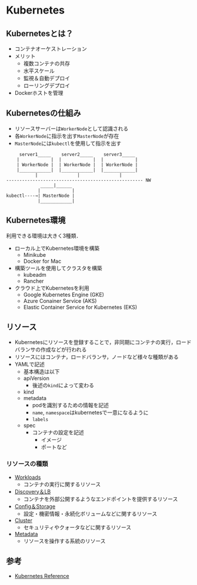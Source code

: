 # Kubernetes

## Kubernetesとは？
- コンテナオーケストレーション
- メリット
    - 複数コンテナの共存
    - 水平スケール
    - 監視＆自動デプロイ
    - ローリングデプロイ
- Dockerホストを管理

## Kubernetesの仕組み
- リソースサーバーは`WorkerNode`として認識される
- 各`WorkerNode`に指示を出す`MasterNode`が存在
- `MasterNode`には`kubectl`を使用して指示を出す
```
     server1_____    server2_____    server3_____  
    |            |  |            |  |            |
    | WorkerNode |  | WorkerNode |  | WorkerNode |
    |____________|  |____________|  |____________|
           |               |               |      
---------------------------------------------------- NW
             _____|______
            |            |
kubectl----→| MasterNode |
            |____________|
```

## Kubernetes環境
利用できる環境は大きく3種類．
- ローカル上でKubernetes環境を構築
    - Minikube
    - Docker for Mac
- 構築ツールを使用してクラスタを構築
    - kubeadm
    - Rancher
- クラウド上でKubernetesを利用
    - Google Kubernetes Engine (GKE)
    - Azure Conainer Service (AKS)
    - Elastic Container Service for Kubernetes (EKS)

## リソース
- Kubernetesにリソースを登録することで，非同期にコンテナの実行，ロードバランサの作成などが行われる
- リソースにはコンテナ，ロードバランサ，ノードなど様々な種類がある
- YAMLで記述
    - 基本構造は以下
    - apiVersion
        - 後述の`kind`によって変わる
    - kind
    - metadata
        - podを識別するための情報を記述
        - `name`, `namespace`はkubernetesで一意になるように
        - `labels`
    - spec
        - コンテナの設定を記述
            - イメージ
            - ポートなど

### リソースの種類
- [Workloads](10.workloads.md)
    - コンテナの実行に関するリソース
- [Discovery＆LB](11.Discovery_LB.md)
    - コンテナを外部公開するようなエンドポイントを提供するリソース
- [Config＆Storage](12.Config_Storage.md)
    - 設定・機密情報・永続化ボリュームなどに関するリソース
- [Cluster](13.Cluster.md)
    - セキュリティやクォータなどに関するリソース
- [Metadata](14.Metadata.md)
    - リソースを操作する系統のリソース

## 参考
- [Kubernetes Reference](https://kubernetes.io/ja/docs/reference/)
